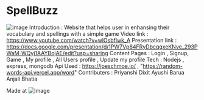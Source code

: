 # SpellBuzz
![image](https://user-images.githubusercontent.com/72269908/114285481-2787e280-9a75-11eb-8c76-1bba2567a3ec.png)
Introduction : Website that helps user in enhansing their vocabulary and spellings with a simple game
Video link : https://www.youtube.com/watch?v=wlOsbflwk_A
Presentation link : https://docs.google.com/presentation/d/1PW7Vp84FRyDbcqqxeKNve_293PWaM-WQyj1AAYBojAE/edit?usp=sharing
Content Pages : Login , Signup, Game , My profile , All Users profile , Update my profile
Tech : Nodejs , express, mongodb 
Api Used : https://joeschmoe.io/ ,  "https://random-words-api.vercel.app/word"
Contributers : 
Priyanshi Dixit
Ayushi Barua
Anjali Bhatia

Made at
![image](https://user-images.githubusercontent.com/72269908/114285645-6a968580-9a76-11eb-8886-f499179c5fcd.png)
